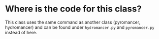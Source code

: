 # Where is the code for this class?

This class uses the same command as another class (pyromancer, hydromancer) and can be found under `hydromancer.py` and `pyromancer.py` instead of here.